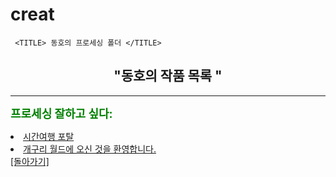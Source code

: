 # creat
<HTML>

<HEAD>

     <TITLE> 동호의 프로세싱 폴더 </TITLE>

</HEAD>

<BODY>
     <P><H2 ALIGN="center">&quot;동호의 작품 목록 &quot;</H2></P>
     <HR COLOR="black">
     <P><STRONG><FONT SIZE="4" COLOR="green">프로세싱 잘하고 싶다:                  
     </STRONG></FONT></P>
     <LINK="blue VLINK="green" ALINK="gray">
     <LI TYPE="cicle"> <A HREF="https://2ehdgh17.github.io/www/">시간여행 포탈</A> <BR> 
     <LI TYPE="cicle"> <A HREF="https://2ehdgh17.github.io/function/">개구리 월드에 오신 것을 환영합니다.</A> <BR> 
     <A HREF="https://2ehdgh17.github.io/main/">[돌아가기]</A> <BR> 
</BODY>
</HTML>
